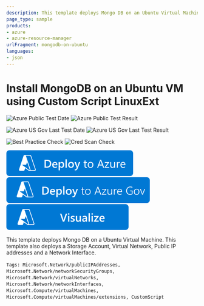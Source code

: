 ```yaml
---
description: This template deploys Mongo DB on an Ubuntu Virtual Machine. This template also deploys a Storage Account, Virtual Network, Public IP addresses and a Network Interface.
page_type: sample
products:
- azure
- azure-resource-manager
urlFragment: mongodb-on-ubuntu
languages:
- json
---
```

# Install MongoDB on an Ubuntu VM using Custom Script LinuxExt

![Azure Public Test Date](https://azurequickstartsservice.blob.core.windows.net/badges/application-workloads/mongo/mongodb-on-ubuntu/PublicLastTestDate.svg)
![Azure Public Test Result](https://azurequickstartsservice.blob.core.windows.net/badges/application-workloads/mongo/mongodb-on-ubuntu/PublicDeployment.svg)

![Azure US Gov Last Test Date](https://azurequickstartsservice.blob.core.windows.net/badges/application-workloads/mongo/mongodb-on-ubuntu/FairfaxLastTestDate.svg)
![Azure US Gov Last Test Result](https://azurequickstartsservice.blob.core.windows.net/badges/application-workloads/mongo/mongodb-on-ubuntu/FairfaxDeployment.svg)

![Best Practice Check](https://azurequickstartsservice.blob.core.windows.net/badges/application-workloads/mongo/mongodb-on-ubuntu/BestPracticeResult.svg)
![Cred Scan Check](https://azurequickstartsservice.blob.core.windows.net/badges/application-workloads/mongo/mongodb-on-ubuntu/CredScanResult.svg)

[![Deploy To Azure](https://raw.githubusercontent.com/Azure/azure-quickstart-templates/master/1-CONTRIBUTION-GUIDE/images/deploytoazure.svg?sanitize=true)](https://portal.azure.com/#create/Microsoft.Template/uri/https%3A%2F%2Fraw.githubusercontent.com%2FAzure%2Fazure-quickstart-templates%2Fmaster%2Fapplication-workloads%2Fmongo%2Fmongodb-on-ubuntu%2Fazuredeploy.json)
[![Deploy To Azure US Gov](https://raw.githubusercontent.com/Azure/azure-quickstart-templates/master/1-CONTRIBUTION-GUIDE/images/deploytoazuregov.svg?sanitize=true)](https://portal.azure.us/#create/Microsoft.Template/uri/https%3A%2F%2Fraw.githubusercontent.com%2FAzure%2Fazure-quickstart-templates%2Fmaster%2Fapplication-workloads%2Fmongo%2Fmongodb-on-ubuntu%2Fazuredeploy.json)
[![Visualize](https://raw.githubusercontent.com/Azure/azure-quickstart-templates/master/1-CONTRIBUTION-GUIDE/images/visualizebutton.svg?sanitize=true)](http://armviz.io/#/?load=https%3A%2F%2Fraw.githubusercontent.com%2FAzure%2Fazure-quickstart-templates%2Fmaster%2Fapplication-workloads%2Fmongo%2Fmongodb-on-ubuntu%2Fazuredeploy.json)

This template deploys Mongo DB on a Ubuntu Virtual Machine. This template also deploys a Storage Account, Virtual Network, Public IP addresses and a Network Interface.

`Tags: Microsoft.Network/publicIPAddresses, Microsoft.Network/networkSecurityGroups, Microsoft.Network/virtualNetworks, Microsoft.Network/networkInterfaces, Microsoft.Compute/virtualMachines, Microsoft.Compute/virtualMachines/extensions, CustomScript`
